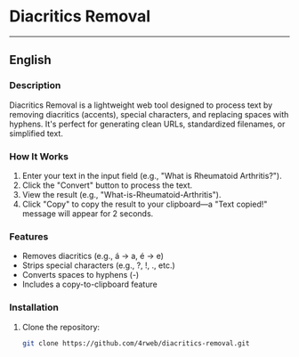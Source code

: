 # Diacritics Removal

---

## English

### Description
Diacritics Removal is a lightweight web tool designed to process text by removing diacritics (accents), special characters, and replacing spaces with hyphens. It's perfect for generating clean URLs, standardized filenames, or simplified text.

### How It Works
1. Enter your text in the input field (e.g., "What is Rheumatoid Arthritis?").
2. Click the "Convert" button to process the text.
3. View the result (e.g., "What-is-Rheumatoid-Arthritis").
4. Click "Copy" to copy the result to your clipboard—a "Text copied!" message will appear for 2 seconds.

### Features
- Removes diacritics (e.g., á → a, é → e)
- Strips special characters (e.g., ?, !, ., etc.)
- Converts spaces to hyphens (-)
- Includes a copy-to-clipboard feature

### Installation
1. Clone the repository:
   ```bash
   git clone https://github.com/4rweb/diacritics-removal.git